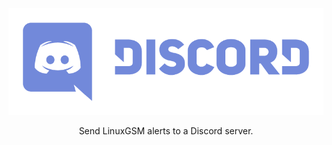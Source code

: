 <a href="https://discordapp.com"><p align="center"><img src="images/discord/discord_logo.png" alt="Discord logo" /></a>

<p align="center">Send LinuxGSM alerts to a Discord server.</p>